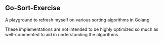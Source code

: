 ## Go-Sort-Exercise
A playground to refresh myself on various sorting algorithms in Golang

These implementations are not intended to be highly optimized so much as well-commented to aid in understanding the algorithms
